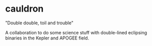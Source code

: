 # cauldron
"Double double, toil and trouble"

A collaboration to do some science stuff with double-lined eclipsing binaries in the Kepler and APOGEE field.

